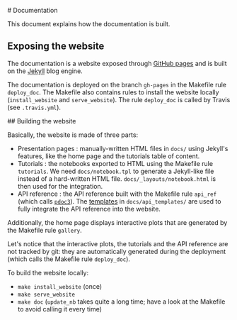 # Documentation

This document explains how the documentation is built.

## Exposing the website

The documentation is a website exposed through [GitHub pages](https://pages.github.com/)
and is built on the [Jekyll](https://jekyllrb.com/) blog engine.

The documentation is deployed on the branch `gh-pages` in the Makefile rule `deploy_doc`.
The Makefile also contains rules to install the website locally (`install_website` and
`serve_website`). The rule `deploy_doc` is called by Travis (see `.travis.yml`).

## Building the website

Basically, the website is made of three parts:

* Presentation pages : manually-written HTML files in `docs/` using Jekyll's features, like the home page and the tutorials table of content.
* Tutorials : the notebooks exported to HTML using the Makefile rule `tutorials`. We need `docs/notebook.tpl` to generate a Jekyll-like file instead of a hard-written HTML file. `docs/_layouts/notebook.html` is then used for the integration.
* API reference : the API reference built with the Makefile rule `api_ref` (which calls [`pdoc3`](https://pdoc3.github.io/pdoc/)). The [templates](https://pdoc3.github.io/pdoc/doc/pdoc/#custom-templates) in `docs/api_templates/` are used to fully integrate the API reference into the website.

Additionally, the home page displays interactive plots that are generated by the
Makefile rule `gallery`.

Let's notice that the interactive plots, the tutorials and the API reference are
not tracked by git: they are automatically generated during the deployment (which
calls the Makefile rule `deploy_doc`).

To build the website locally:

* `make install_website` (once)
* `make serve_website`
* `make doc` (`update_nb` takes quite a long time; have a look at the Makefile to avoid calling it every time)
